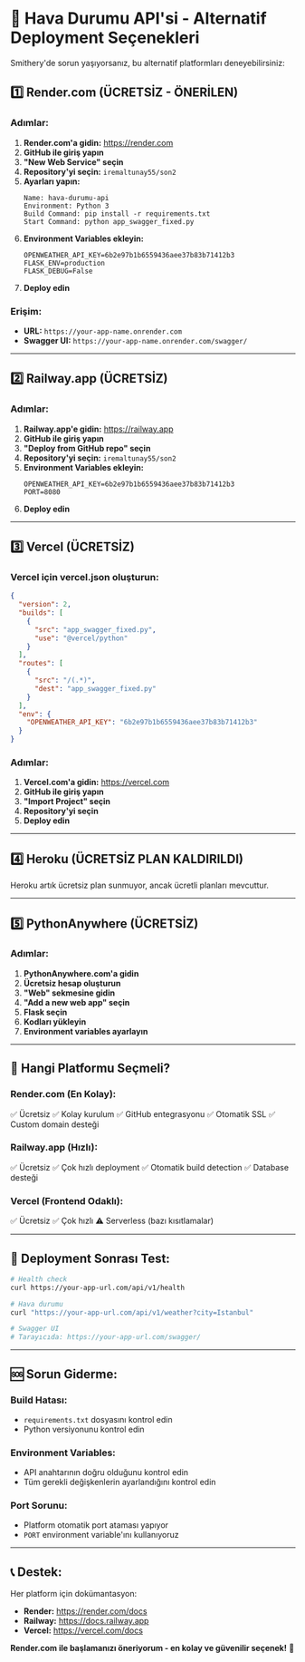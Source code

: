 # 🚀 Hava Durumu API'si - Alternatif Deployment Seçenekleri

Smithery'de sorun yaşıyorsanız, bu alternatif platformları deneyebilirsiniz:

## 1️⃣ **Render.com (ÜCRETSİZ - ÖNERİLEN)**

### Adımlar:
1. **Render.com'a gidin:** https://render.com
2. **GitHub ile giriş yapın**
3. **"New Web Service" seçin**
4. **Repository'yi seçin:** `iremaltunay55/son2`
5. **Ayarları yapın:**
   ```
   Name: hava-durumu-api
   Environment: Python 3
   Build Command: pip install -r requirements.txt
   Start Command: python app_swagger_fixed.py
   ```
6. **Environment Variables ekleyin:**
   ```
   OPENWEATHER_API_KEY=6b2e97b1b6559436aee37b83b71412b3
   FLASK_ENV=production
   FLASK_DEBUG=False
   ```
7. **Deploy edin**

### Erişim:
- **URL:** `https://your-app-name.onrender.com`
- **Swagger UI:** `https://your-app-name.onrender.com/swagger/`

---

## 2️⃣ **Railway.app (ÜCRETSİZ)**

### Adımlar:
1. **Railway.app'e gidin:** https://railway.app
2. **GitHub ile giriş yapın**
3. **"Deploy from GitHub repo" seçin**
4. **Repository'yi seçin:** `iremaltunay55/son2`
5. **Environment Variables ekleyin:**
   ```
   OPENWEATHER_API_KEY=6b2e97b1b6559436aee37b83b71412b3
   PORT=8080
   ```
6. **Deploy edin**

---

## 3️⃣ **Vercel (ÜCRETSİZ)**

### Vercel için vercel.json oluşturun:
```json
{
  "version": 2,
  "builds": [
    {
      "src": "app_swagger_fixed.py",
      "use": "@vercel/python"
    }
  ],
  "routes": [
    {
      "src": "/(.*)",
      "dest": "app_swagger_fixed.py"
    }
  ],
  "env": {
    "OPENWEATHER_API_KEY": "6b2e97b1b6559436aee37b83b71412b3"
  }
}
```

### Adımlar:
1. **Vercel.com'a gidin:** https://vercel.com
2. **GitHub ile giriş yapın**
3. **"Import Project" seçin**
4. **Repository'yi seçin**
5. **Deploy edin**

---

## 4️⃣ **Heroku (ÜCRETSİZ PLAN KALDIRILDI)**

Heroku artık ücretsiz plan sunmuyor, ancak ücretli planları mevcuttur.

---

## 5️⃣ **PythonAnywhere (ÜCRETSİZ)**

### Adımlar:
1. **PythonAnywhere.com'a gidin**
2. **Ücretsiz hesap oluşturun**
3. **"Web" sekmesine gidin**
4. **"Add a new web app" seçin**
5. **Flask seçin**
6. **Kodları yükleyin**
7. **Environment variables ayarlayın**

---

## 🎯 **Hangi Platformu Seçmeli?**

### **Render.com (En Kolay):**
✅ Ücretsiz
✅ Kolay kurulum
✅ GitHub entegrasyonu
✅ Otomatik SSL
✅ Custom domain desteği

### **Railway.app (Hızlı):**
✅ Ücretsiz
✅ Çok hızlı deployment
✅ Otomatik build detection
✅ Database desteği

### **Vercel (Frontend Odaklı):**
✅ Ücretsiz
✅ Çok hızlı
⚠️ Serverless (bazı kısıtlamalar)

---

## 🔧 **Deployment Sonrası Test:**

```bash
# Health check
curl https://your-app-url.com/api/v1/health

# Hava durumu
curl "https://your-app-url.com/api/v1/weather?city=Istanbul"

# Swagger UI
# Tarayıcıda: https://your-app-url.com/swagger/
```

---

## 🆘 **Sorun Giderme:**

### **Build Hatası:**
- `requirements.txt` dosyasını kontrol edin
- Python versiyonunu kontrol edin

### **Environment Variables:**
- API anahtarının doğru olduğunu kontrol edin
- Tüm gerekli değişkenlerin ayarlandığını kontrol edin

### **Port Sorunu:**
- Platform otomatik port ataması yapıyor
- `PORT` environment variable'ını kullanıyoruz

---

## 📞 **Destek:**

Her platform için dokümantasyon:
- **Render:** https://render.com/docs
- **Railway:** https://docs.railway.app
- **Vercel:** https://vercel.com/docs

**Render.com ile başlamanızı öneriyorum - en kolay ve güvenilir seçenek!** 🎯

